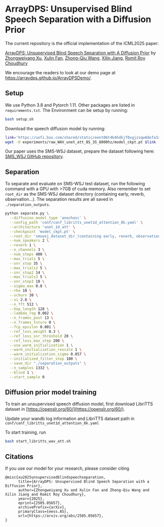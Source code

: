 # ArrayDPS: Unsupervised Blind Speech Separation with a Diffusion Prior

The current repository is the official implementation of the ICML2025 paper:

[ArrayDPS: Unsupervised Blind Speech Separation with A Diffusion Prior](https://arxiv.org/abs/2505.05657) by [Zhongweiyang Xu](https://xzwy.github.io/alanweiyang.github.io/), [Xulin Fan](https://scholar.google.com/citations?user=fU7hjTYAAAAJ&hl=en), [Zhong-Qiu Wang](https://zqwang7.github.io/), [Xilin Jiang](https://scholar.google.com/citations?hl=en&user=FQrkPUwAAAAJ), [Romit Roy Choudhury](https://croy.web.engr.illinois.edu/)

We encourage the readers to look at our demo page at https://arraydps.github.io/ArrayDPSDemo/.

## Setup
We use Python 3.8 and Pytorch 1.11. Other packages are listed in `requirements.txt`. The Environment can be setup by running:
```bash
bash setup.sh
```

Download the speech diffusion model by running:

```bash
link='https://uofi.box.com/shared/static/eent06t4b4hdkjf0vgjzsqw8defa3xbn.pt'
wget -O experiments/raw_WAV_unet_att_8S_3S_8000hz/model_ckpt.pt $link
```

Our paper uses the SMS-WSJ dataset, prepare the dataset following here: [SMS_WSJ GitHub repository](https://github.com/fgnt/sms_wsj).

## Separation
To separate and evaluate on SMS-WSJ test dataset, run the following command with a GPU with >7GB of cuda memory. Also remember to set  `root_dir` as the SMS-WSJ dataset directory (containing early, reverb, observation...). The separation results are all saved in `./separation_outputs`.
```bash
python separate.py \
  --diffusion_model_type 'anechoic' \
  --config_path 'conf/conf_libritts_unet1d_attention_8k.yaml' \
  --architecture 'unet_1d_att' \
  --checkpoint 'model_ckpt.pt' \
  --root_dir 'smswsj_dataset_dir_(containing early, reverb, observation.....)' \
  --num_speakers 2 \
  --reverb 1 \
  --n_channels 3 \
  --num_steps 400 \
  --max_trials 5 \
  --snr_stop 35 \
  --max_trials2 5 \
  --snr_stop2 14 \
  --max_trials3 5 \
  --snr_stop3 10 \
  --sigma_max 0.8 \
  --rho 10 \
  --schurn 30 \
  --xi 2.0 \
  --n_fft 512 \
  --hop_length 128 \
  --lambda_reg 0.002 \
  --n_frames_past 13 \
  --n_frames_future 0 \
  --fcp_epsilon 0.001 \
  --ref_loss_weight 0.3 \
  --ref_loss_snr_threshold 20 \
  --ref_loss_max_step 200 \
  --use_warm_initialization 1 \
  --warm_initialization_rescale 1 \
  --warm_initialization_sigma 0.057 \
  --initialized_filter_step 100 \
  --save_dir "./separation_outputs" \
  --n_samples 1332 \
  --blind 1 \
  --start_sample 0
```


## Diffusion prior model training
To train an unsupervised speech diffusion model, first download LibriTTS dataset in [https://openslr.org/60/](https://openslr.org/60/).

Update your wandb log information and LibriTTS dataset path in `conf/conf_libritts_unet1d_attention_8k.yaml`

To start training, run
```bash
bash start_libritts_wav_att.sh
```

## Citations
If you use our model for your research, please consider citing
```
@misc{xu2025unsupervisedblindspeechseparation,
      title={ArrayDPS: Unsupervised Blind Speech Separation with a Diffusion Prior}, 
      author={Zhongweiyang Xu and Xulin Fan and Zhong-Qiu Wang and Xilin Jiang and Romit Roy Choudhury},
      year={2025},
      eprint={2505.05657},
      archivePrefix={arXiv},
      primaryClass={eess.AS},
      url={https://arxiv.org/abs/2505.05657}, 
}
```